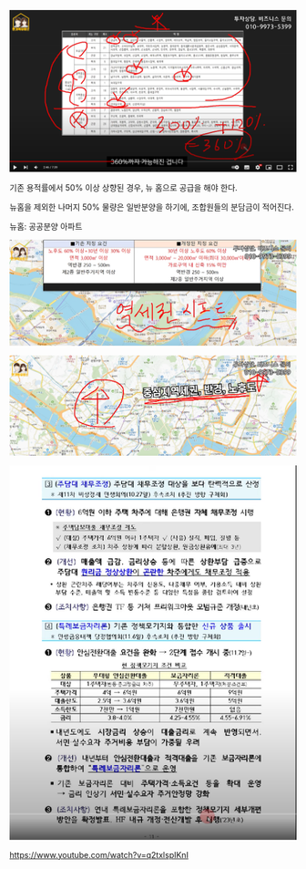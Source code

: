 ![](Pasted%20image%2020231114224915.png)

기존 용적률에서 50% 이상 상향된 경우, 뉴 홈으로 공급을 해야 한다.

뉴홈을 제외한 나머지 50% 물량은 일반분양을 하기에, 조합원들의 분담금이 적어진다.

뉴홈: 공공분양 아파트

![](Pasted%20image%2020231114225107.png)

![](Pasted%20image%2020231114225459.png)

![](Pasted%20image%2020231114225931.png)

https://www.youtube.com/watch?v=q2txlspIKnI